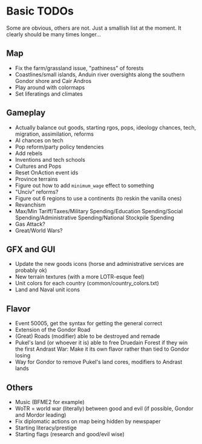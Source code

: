 # Basic TODOs
Some are obvious, others are not. Just a smallish list at the moment. It clearly should be many times longer...
 
## Map
 - Fix the farm/grassland issue, "pathiness" of forests
 - Coastlines/small islands, Anduin river oversights along the southern Gondor shore and Cair Andros
 - Play around with colormaps
 - Set liferatings and climates
 
## Gameplay
 - Actually balance out goods, starting rgos, pops, ideology chances, tech, migration, assimilation, reforms
 - AI chances on tech
 - Pop reform/party policy tendencies
 - Add rebels
 - Inventions and tech schools
 - Cultures and Pops
 - Reset OnAction event ids
 - Province terrains
 - Figure out how to add `minimum_wage` effect to something
 - "Unciv" reforms?
 - Figure out 6 regions to use a continents (to reskin the vanilla ones)
 - Revanchism
 - Max/Min Tariff/Taxes/Military Spending/Education Spending/Social Spending/Administrative Spending/National Stockpile Spending
 - Gas Attack?
 - Great/World Wars?

## GFX and GUI
 - Update the new goods icons (horse and administrative services are probably ok)
 - New terrain textures (with a more LOTR-esque feel)
 - Unit colors for each country (common/country_colors.txt)
 - Land and Naval unit icons

## Flavor
 - Event 50005, get the syntax for getting the general correct
 - Extension of the Gondor Road
 - (Great) Roads (modifier) able to be destroyed and remade
 - Pukel's land (or whoever it is) able to free Druedain Forest if they win the first Andrast War: Make it its own flavor rather than tied to Gondor losing
 - Way for Gondor to remove Pukel's land cores, modifiers to Andrast lands

## Others 
 - Music (BFME2 for example)
 - WoTR = world war (literally) between good and evil (if possible, Gondor and Mordor leading)
 - Fix diplomatic actions on map being hidden by newspaper
 - Starting literacy/prestige
 - Starting flags (research and good/evil wise)